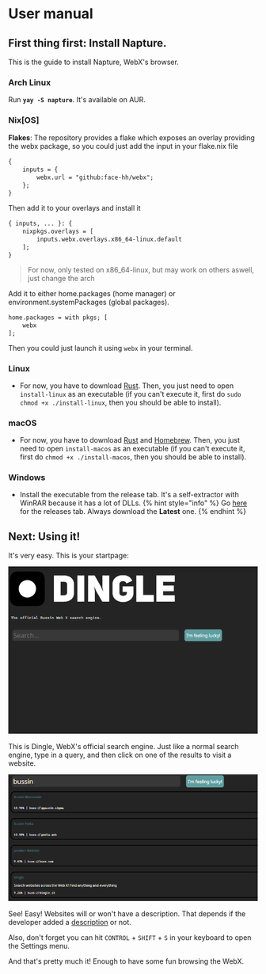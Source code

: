 # User manual

## First thing first: Install Napture.

This is the guide to install Napture, WebX's browser.

### Arch Linux
Run **`yay -S napture`**. It's available on AUR.

### Nix[OS]
**Flakes**: The repository provides a flake which exposes an overlay providing the webx package, so you could just add the input in your flake.nix file

```nix{3}
{
    inputs = {
        webx.url = "github:face-hh/webx";
    };
}
```

Then add it to your overlays and install it

```nix{3}
{ inputs, ... }: {
    nixpkgs.overlays = [
        inputs.webx.overlays.x86_64-linux.default
    ];
}
```

> For now, only tested on x86_64-linux, but may work on others aswell, just change the arch

Add it to either home.packages (home manager) or environment.systemPackages (global packages).

```nix{2}
home.packages = with pkgs; [
    webx
];
```

Then you could just launch it using `webx` in your terminal.

### Linux
- For now, you have to download [Rust](https://www.rust-lang.org/tools/install). Then, you just need to open `install-linux` as an executable (if you can't execute it, first do `sudo chmod +x ./install-linux`, then you should be able to install).

### macOS
- For now, you have to download [Rust](https://www.rust-lang.org/tools/install) and [Homebrew](https://brew.sh). Then, you just need to open `install-macos` as an executable (if you can't execute it, first do `chmod +x ./install-macos`, then you should be able to install).

### Windows
- Install the executable from the release tab. It's a self-extractor with WinRAR because it has a lot of DLLs.
{% hint style="info" %}
Go [here](https://github.com/face-hh/webx/releases) for the releases tab. Always download the **Latest** one.
{% endhint %}

## **Next: Using it!**

It's very easy. This is your startpage:

![Screenshot](../png1.png)

This is Dingle, WebX's official search engine. Just like a normal search engine, type in a query, and then click on one of the results to visit a website.

![Screenshot](../png2.png)

See! Easy! Websites will or won't have a description. That depends if the developer added a [description](../for-developers/html++.md#head-metadata-in-html) or not.

Also, don't forget you can hit `CONTROL` + `SHIFT` + `S` in your keyboard to open the Settings menu.

And that's pretty much it! Enough to have some fun browsing the WebX.